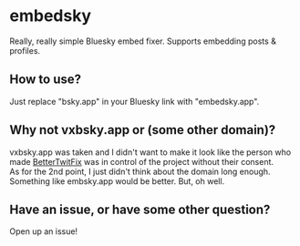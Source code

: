 # embedsky

Really, really simple Bluesky embed fixer. Supports embedding posts & profiles.

## How to use?

Just replace "bsky.app" in your Bluesky link with "embedsky.app".

## Why not vxbsky.app or (some other domain)?

vxbsky.app was taken and I didn't want to make it look like the person who made [BetterTwitFix](https://github.com/dylanpdx/BetterTwitFix) was in control of the project without their consent.  
As for the 2nd point, I just didn't think about the domain long enough. Something like embsky.app would be better. But, oh well.

## Have an issue, or have some other question?

Open up an issue!
